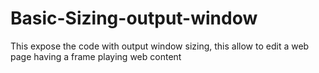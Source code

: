 # Basic-Sizing-output-window
This expose the code with output window sizing, this allow to edit a web page having a frame playing web content
